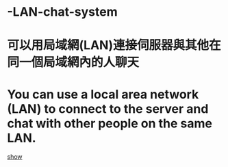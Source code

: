 # -LAN-chat-system
# 可以用局域網(LAN)連接伺服器與其他在同一個局域網內的人聊天
# You can use a local area network (LAN) to connect to the server and chat with other people on the same LAN.
[show](pic.png)
